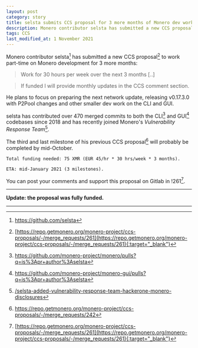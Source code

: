 ```yaml
---
layout: post
category: story
title: selsta submits CCS proposal for 3 more months of Monero dev work
description: Monero contributor selsta has submitted a new CCS proposal to work part-time on Monero development for 3 more months.
tags: CCS
last_modified_at: 1 November 2021
---
```


Monero contributor selsta[^1] has submitted a new CCS proposal[^2] to work part-time on Monero development for 3 more months:

> Work for 30 hours per week over the next 3 months [..]

> If funded I will provide monthly updates in the CCS comment section.

He plans to focus on preparing the next network update, releasing v0.17.3.0 with P2Pool changes and other smaller dev work on the CLI and GUI. 

selsta has contributed over 470 merged commits to both the CLI[^3] and GUI[^4] codebases since 2018 and has recently joined Monero's *Vulnerability Response Team*[^5].

The third and last milestone of his previous CCS proposal[^6] will probably be completed by mid-October.


```
Total funding needed: 75 XMR (EUR 45/hr * 30 hrs/week * 3 months).

ETA: mid-January 2021 (3 milestones).
```

You can post your comments and support this proposal on Gitlab in !261[^2].

---

**Update: the proposal was fully funded.**

---

[^1]: https://github.com/selsta
[^2]: [https://repo.getmonero.org/monero-project/ccs-proposals/-/merge_requests/261](https://repo.getmonero.org/monero-project/ccs-proposals/-/merge_requests/261){:target="_blank"} 
[^3]: https://github.com/monero-project/monero/pulls?q=is%3Apr+author%3Aselsta
[^4]: https://github.com/monero-project/monero-gui/pulls?q=is%3Apr+author%3Aselsta
[^5]: [/selsta-added-vulnerability-response-team-hackerone-monero-disclosures](/selsta-added-vulnerability-response-team-hackerone-monero-disclosures)
[^6]: https://repo.getmonero.org/monero-project/ccs-proposals/-/merge_requests/242
